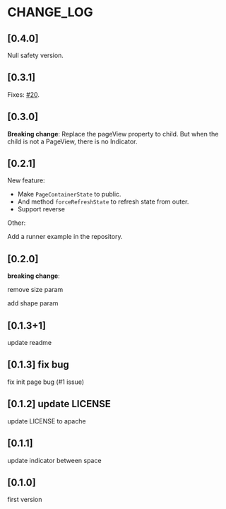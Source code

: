 # CHANGE_LOG

## [0.4.0]

Null safety version.

## [0.3.1]

Fixes: [#20](https://github.com/CaiJingLong/flutter_page_indicator/pull/20).

## [0.3.0]

**Breaking change**: Replace the pageView property to child. But when the child is not a PageView, there is no Indicator.

## [0.2.1]

New feature:

- Make `PageContainerState` to public.
- And method `forceRefreshState` to refresh state from outer.
- Support reverse

Other:

Add a runner example in the repository.

## [0.2.0]

**breaking change**:

remove size param

add shape param

## [0.1.3+1]

update readme

## [0.1.3] fix bug

fix init page bug (#1 issue)

## [0.1.2] update LICENSE

update LICENSE to apache

## [0.1.1]

update indicator between space

## [0.1.0]

first version
